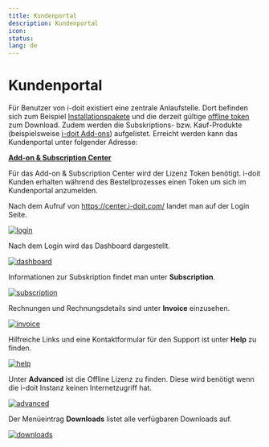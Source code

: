 ```yaml
---
title: Kundenportal
description: Kundenportal
icon:
status:
lang: de
---
```


# Kundenportal

Für Benutzer von i-doit existiert eine zentrale Anlaufstelle. Dort befinden sich zum Beispiel [Installationspakete](../installation/index.md) und die derzeit gültige [offline token](../wartung-und-betrieb/lizenz-aktivieren.md) zum Download. Zudem werden die Subskriptions- bzw. Kauf-Produkte (beispielsweise [i-doit Add-ons](../i-doit-add-ons/i-diary.md)) aufgelistet. Erreicht werden kann das Kundenportal unter folgender Adresse:

**[Add-on & Subscription Center](https://center.i-doit.com/)**

Für das Add-on & Subscription Center wird der Lizenz Token benötigt. i-doit Kunden erhalten während des Bestellprozesses einen Token um sich im Kundenportal anzumelden.

Nach dem Aufruf von <https://center.i-doit.com/> landet man auf der Login Seite.

[![login](../assets/images/de/administration/kundenportal/login.png)](../assets/images/de/administration/kundenportal/login.png)

Nach dem Login wird das Dashboard dargestellt.

[![dashboard](../assets/images/de/administration/kundenportal/dashboard.png)](../assets/images/de/administration/kundenportal/dashboard.png)

Informationen zur Subskription findet man unter **Subscription**.

[![subscription](../assets/images/de/administration/kundenportal/subscription.png)](../assets/images/de/administration/kundenportal/subscription.png)

Rechnungen und Rechnungsdetails sind unter **Invoice** einzusehen.

[![invoice](../assets/images/de/administration/kundenportal/invoice.png)](../assets/images/de/administration/kundenportal/invoice.png)

Hilfreiche Links und eine Kontaktformular für den Support ist unter **Help** zu finden.

[![help](../assets/images/de/administration/kundenportal/help.png)](../assets/images/de/administration/kundenportal/help.png)

Unter **Advanced** ist die Offline Lizenz zu finden. Diese wird benötigt wenn die i-doit Instanz keinen Internetzugriff hat.

[![advanced](../assets/images/de/administration/kundenportal/advanced.png)](../assets/images/de/administration/kundenportal/advanced.png)

Der Menüeintrag **Downloads** listet alle verfügbaren Downloads auf.

[![downloads](../assets/images/de/administration/kundenportal/downloads.png)](../assets/images/de/administration/kundenportal/downloads.png)
